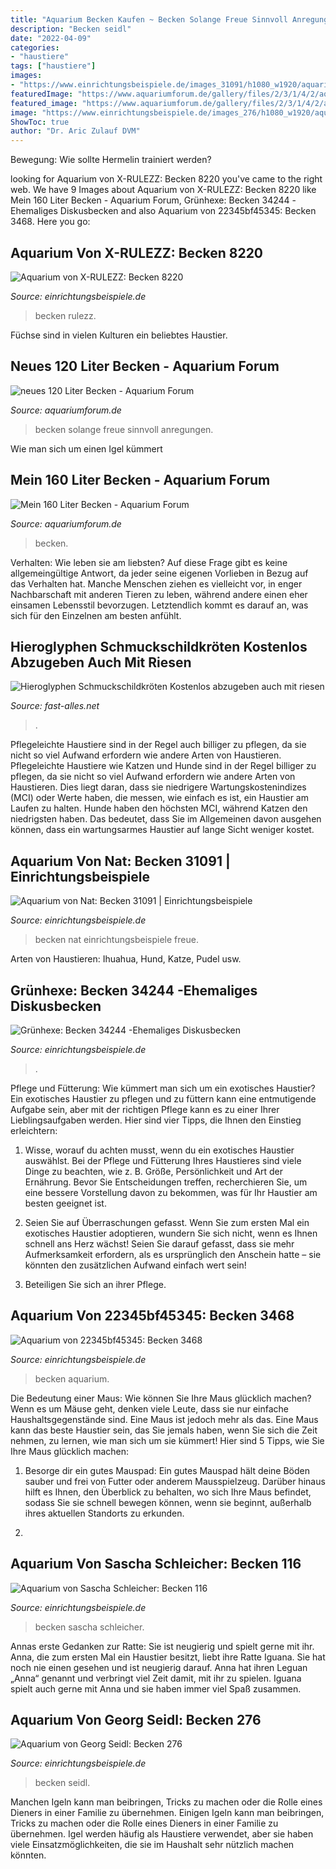```yaml
---
title: "Aquarium Becken Kaufen ~ Becken Solange Freue Sinnvoll Anregungen"
description: "Becken seidl"
date: "2022-04-09"
categories:
- "haustiere"
tags: ["haustiere"]
images:
- "https://www.einrichtungsbeispiele.de/images_31091/h1080_w1920/aquarium-becken-31091__6513735f67fa476c69db31cdf622a391.jpg"
featuredImage: "https://www.aquariumforum.de/gallery/files/2/3/1/4/2/aquarium7-med.jpg"
featured_image: "https://www.aquariumforum.de/gallery/files/2/3/1/4/2/aquarium7-med.jpg"
image: "https://www.einrichtungsbeispiele.de/images_276/h1080_w1920/aquarium-becken-276__IMGA1204.JPG"
ShowToc: true
author: "Dr. Aric Zulauf DVM"
---
```



Bewegung: Wie sollte Hermelin trainiert werden?

	

		
looking for Aquarium von X-RULEZZ: Becken 8220 you've came to the right web. We have 9 Images about Aquarium von X-RULEZZ: Becken 8220 like Mein 160 Liter Becken - Aquarium Forum, Grünhexe: Becken 34244 -Ehemaliges Diskusbecken and also Aquarium von 22345bf45345: Becken 3468. Here you go:
		
    
## Aquarium Von X-RULEZZ: Becken 8220

<img loading=lazy src="https://www.einrichtungsbeispiele.de/images_8220/h1080_w1920/aquarium-becken-8220__aaec7394026d179db248df4574bf3836.jpg" onerror="this.onerror=null;this.src='https://tse4.mm.bing.net/th?id=OIP.qiSWWLzNAViUaprsiE07BwHaFj&amp;pid=15.1';" alt="Aquarium von X-RULEZZ: Becken 8220">

_Source: einrichtungsbeispiele.de_

>becken rulezz. 

	

Füchse sind in vielen Kulturen ein beliebtes Haustier.

    
## Neues 120 Liter Becken - Aquarium Forum

<img loading=lazy src="https://www.aquariumforum.de/gallery/files/2/3/7/6/6/aquarium_0041-med.jpg" onerror="this.onerror=null;this.src='https://tse1.mm.bing.net/th?id=OIP.a6f_WRhtx4SwdXelZjQJzQHaFj&amp;pid=15.1';" alt="neues 120 Liter Becken - Aquarium Forum">

_Source: aquariumforum.de_

>becken solange freue sinnvoll anregungen. 

	

Wie man sich um einen Igel kümmert

    
## Mein 160 Liter Becken - Aquarium Forum

<img loading=lazy src="https://www.aquariumforum.de/gallery/files/2/3/1/4/2/aquarium7-med.jpg" onerror="this.onerror=null;this.src='https://tse2.mm.bing.net/th?id=OIP.3VnblVXWbUr67Aw3Wzx0ZQHaFj&amp;pid=15.1';" alt="Mein 160 Liter Becken - Aquarium Forum">

_Source: aquariumforum.de_

>becken. 

	

Verhalten: Wie leben sie am liebsten?
Auf diese Frage gibt es keine allgemeingültige Antwort, da jeder seine eigenen Vorlieben in Bezug auf das Verhalten hat. Manche Menschen ziehen es vielleicht vor, in enger Nachbarschaft mit anderen Tieren zu leben, während andere einen eher einsamen Lebensstil bevorzugen. Letztendlich kommt es darauf an, was sich für den Einzelnen am besten anfühlt.

    
## Hieroglyphen Schmuckschildkröten Kostenlos Abzugeben Auch Mit Riesen

<img loading=lazy src="https://www.fast-alles.net/pictures/bild-20120203231142.jpg" onerror="this.onerror=null;this.src='https://tse1.mm.bing.net/th?id=OIP.NGzC9_bLhofHWr8tI3CrqQHaFy&amp;pid=15.1';" alt="Hieroglyphen Schmuckschildkröten Kostenlos abzugeben auch mit riesen">

_Source: fast-alles.net_

>. 

	

Pflegeleichte Haustiere sind in der Regel auch billiger zu pflegen, da sie nicht so viel Aufwand erfordern wie andere Arten von Haustieren.
Pflegeleichte Haustiere wie Katzen und Hunde sind in der Regel billiger zu pflegen, da sie nicht so viel Aufwand erfordern wie andere Arten von Haustieren. Dies liegt daran, dass sie niedrigere Wartungskostenindizes (MCI) oder Werte haben, die messen, wie einfach es ist, ein Haustier am Laufen zu halten. Hunde haben den höchsten MCI, während Katzen den niedrigsten haben. Das bedeutet, dass Sie im Allgemeinen davon ausgehen können, dass ein wartungsarmes Haustier auf lange Sicht weniger kostet.

    
## Aquarium Von Nat: Becken 31091 | Einrichtungsbeispiele

<img loading=lazy src="https://www.einrichtungsbeispiele.de/images_31091/h1080_w1920/aquarium-becken-31091__6513735f67fa476c69db31cdf622a391.jpg" onerror="this.onerror=null;this.src='https://tse2.mm.bing.net/th?id=OIP.GNk6lmMLW4c6epFT4DL-OwHaDF&amp;pid=15.1';" alt="Aquarium von Nat: Becken 31091 | Einrichtungsbeispiele">

_Source: einrichtungsbeispiele.de_

>becken nat einrichtungsbeispiele freue. 

	

Arten von Haustieren: Ihuahua, Hund, Katze, Pudel usw.

    
## Grünhexe: Becken 34244 -Ehemaliges Diskusbecken

<img loading=lazy src="https://www.einrichtungsbeispiele.de/images_34244/h1080_w1920/pflanzen-im-aquarium-becken-34244--ehemaliges-diskusbecken--__7a43a9758916ef848a7149fc77fc44ef.jpg" onerror="this.onerror=null;this.src='https://tse3.mm.bing.net/th?id=OIP.I6UtqHART2zh9j6I3lBf-AHaFj&amp;pid=15.1';" alt="Grünhexe: Becken 34244 -Ehemaliges Diskusbecken">

_Source: einrichtungsbeispiele.de_

>. 

	

Pflege und Fütterung: Wie kümmert man sich um ein exotisches Haustier?
Ein exotisches Haustier zu pflegen und zu füttern kann eine entmutigende Aufgabe sein, aber mit der richtigen Pflege kann es zu einer Ihrer Lieblingsaufgaben werden. Hier sind vier Tipps, die Ihnen den Einstieg erleichtern:
1. Wisse, worauf du achten musst, wenn du ein exotisches Haustier auswählst. Bei der Pflege und Fütterung Ihres Haustieres sind viele Dinge zu beachten, wie z. B. Größe, Persönlichkeit und Art der Ernährung. Bevor Sie Entscheidungen treffen, recherchieren Sie, um eine bessere Vorstellung davon zu bekommen, was für Ihr Haustier am besten geeignet ist.

2. Seien Sie auf Überraschungen gefasst. Wenn Sie zum ersten Mal ein exotisches Haustier adoptieren, wundern Sie sich nicht, wenn es Ihnen schnell ans Herz wächst! Seien Sie darauf gefasst, dass sie mehr Aufmerksamkeit erfordern, als es ursprünglich den Anschein hatte – sie könnten den zusätzlichen Aufwand einfach wert sein!

3. Beteiligen Sie sich an ihrer Pflege.

    
## Aquarium Von 22345bf45345: Becken 3468

<img loading=lazy src="https://www.einrichtungsbeispiele.de/images_3468/h1080_w1920/aquarium-becken-3468__beckn.jpg" onerror="this.onerror=null;this.src='https://tse2.mm.bing.net/th?id=OIP.IVkJKr8Z66ejyzVsUqJjMgHaFi&amp;pid=15.1';" alt="Aquarium von 22345bf45345: Becken 3468">

_Source: einrichtungsbeispiele.de_

>becken aquarium. 

	

Die Bedeutung einer Maus: Wie können Sie Ihre Maus glücklich machen?
Wenn es um Mäuse geht, denken viele Leute, dass sie nur einfache Haushaltsgegenstände sind. Eine Maus ist jedoch mehr als das. Eine Maus kann das beste Haustier sein, das Sie jemals haben, wenn Sie sich die Zeit nehmen, zu lernen, wie man sich um sie kümmert! Hier sind 5 Tipps, wie Sie Ihre Maus glücklich machen:
1. Besorge dir ein gutes Mauspad: Ein gutes Mauspad hält deine Böden sauber und frei von Futter oder anderem Mausspielzeug. Darüber hinaus hilft es Ihnen, den Überblick zu behalten, wo sich Ihre Maus befindet, sodass Sie sie schnell bewegen können, wenn sie beginnt, außerhalb ihres aktuellen Standorts zu erkunden.

2.

    
## Aquarium Von Sascha Schleicher: Becken 116

<img loading=lazy src="http://www.einrichtungsbeispiele.de/images_116/h1080_w1920/aquarium-becken-116__Aquarium Nacht.jpg" onerror="this.onerror=null;this.src='https://tse3.mm.bing.net/th?id=OIP.52AVJC-9j9p4g-RFCB8sDAHaFj&amp;pid=15.1';" alt="Aquarium von Sascha Schleicher: Becken 116">

_Source: einrichtungsbeispiele.de_

>becken sascha schleicher. 

	

Annas erste Gedanken zur Ratte: Sie ist neugierig und spielt gerne mit ihr.
Anna, die zum ersten Mal ein Haustier besitzt, liebt ihre Ratte Iguana. Sie hat noch nie einen gesehen und ist neugierig darauf. Anna hat ihren Leguan „Anna“ genannt und verbringt viel Zeit damit, mit ihr zu spielen. Iguana spielt auch gerne mit Anna und sie haben immer viel Spaß zusammen.

    
## Aquarium Von Georg Seidl: Becken 276

<img loading=lazy src="https://www.einrichtungsbeispiele.de/images_276/h1080_w1920/aquarium-becken-276__IMGA1204.JPG" onerror="this.onerror=null;this.src='https://tse3.mm.bing.net/th?id=OIP.-sWIk7JfuvvajvC-t-cFwQHaFj&amp;pid=15.1';" alt="Aquarium von Georg Seidl: Becken 276">

_Source: einrichtungsbeispiele.de_

>becken seidl. 

	

Manchen Igeln kann man beibringen, Tricks zu machen oder die Rolle eines Dieners in einer Familie zu übernehmen.
Einigen Igeln kann man beibringen, Tricks zu machen oder die Rolle eines Dieners in einer Familie zu übernehmen. Igel werden häufig als Haustiere verwendet, aber sie haben viele Einsatzmöglichkeiten, die sie im Haushalt sehr nützlich machen könnten.

